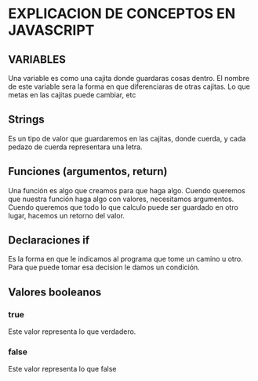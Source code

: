 # EXPLICACION DE CONCEPTOS EN JAVASCRIPT

## VARIABLES

Una variable es como una cajita donde guardaras cosas dentro. El nombre de este variable sera la forma en que diferenciaras de otras cajitas. Lo que metas en las cajitas puede cambiar, etc

## Strings

Es un tipo de valor que guardaremos en las cajitas, donde cuerda, y cada pedazo de cuerda representara una letra.

## Funciones (argumentos, return)

Una función es algo que creamos para que haga algo. Cuendo queremos que nuestra función haga algo con valores, necesitamos argumentos. Cuendo queremos que todo lo que calculo puede ser guardado en otro lugar, hacemos un retorno del valor.

## Declaraciones if

Es la forma en que le indicamos al programa que tome un camino u otro. Para que puede tomar esa decision le damos un condición.

## Valores booleanos

### true

Este valor representa lo que verdadero.

### false

Este valor representa lo que false

